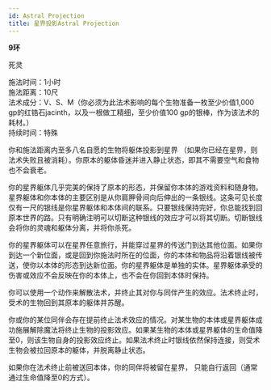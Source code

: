 ```yaml
---
id: Astral Projection
title: 星界投影Astral Projection
---
```


**9环**

死灵

施法时间：1小时  
施法距离：10尺  
法术成分：V、S、M（你必须为此法术影响的每个生物准备一枚至少价值1,000 gp的红锆石jacinth，以及一根做工精细，至少价值100 gp的银棒，作为该法术的耗材。）  
持续时间：特殊  


你和施法距离内至多八名自愿的生物将躯体投影到星界
（如果你已经在星界，则法术失败且被消耗）。你原本的躯体昏迷并进入静止状态，即其不需要空气和食物也不会衰老。


你的星界躯体几乎完美的保持了原本的形态，并保留你本体的游戏资料和随身物。星界躯体和你本体的主要区别是从你肩胛骨间向后伸出的一条银线。这条可见长度仅有一尺的银线是你星界躯体和本体间的联系。只要银线保持完好，你总能找到回原本世界的路。只有明确注明可以切断这种银线的效应才可以将其切断。切断银线会将你的灵魂和躯体分离，并将你杀死。


你的星界躯体可以在星界任意旅行，并能穿过星界的传送门到达其他位面。如果你到达一个新位面，或是回到你施法时所在的位面，你的本体和物品将沿着银线被传送，使你以本体的形态到达新位面。你的星界躯体是单独的实体。星界躯体承受的伤害或效应不会反映在你的本体上，也不会在你回到本体时保持。


你可以使用一个动作来解散法术，并终止其对你与同伴产生的效应。法术终止时，受术的生物回到其原本的躯体并苏醒。


你或你的某位同伴会存在提前终止法术效应的情况。对某生物的本体或星界躯体成功施展解除魔法将终止生物的投影效应。如果某生物的本体或星界躯体的生命值降至0，则该生物自身的投影效应终止。如果法术终止时银线依然保持连接，则受术生物会被拉回原本的躯体，并脱离静止状态。


如果你在法术终止前被送回本体，你的同伴将被留在星界，
只能自行返回（通常通过生命值降至0的方式）。
